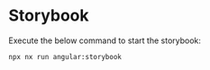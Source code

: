 # Storybook

Execute the below command to start the storybook: 

```
npx nx run angular:storybook 
```
